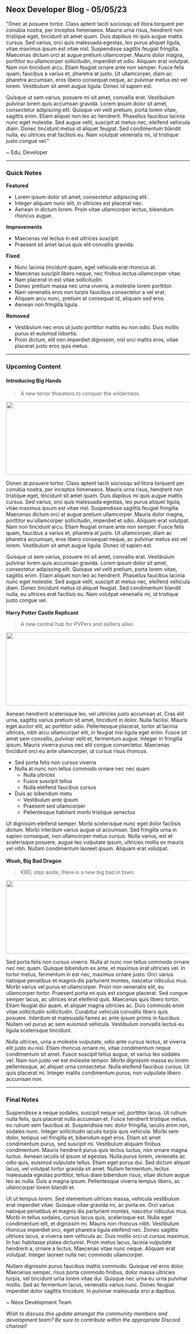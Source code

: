 ## Neox Developer Blog - 05/05/23

"Onec at posuere tortor. Class aptent taciti sociosqu ad litora torquent per conubia nostra, per inceptos himenaeos. Mauris urna risus, hendrerit non tristique eget, tincidunt sit amet quam. Duis dapibus mi quis augue mattis cursus. Sed varius, orci quis malesuada egestas, leo purus aliquet ligula, vitae maximus ipsum est vitae nisl. Suspendisse sagittis feugiat fringilla. Maecenas dictum orci at augue pretium ullamcorper. Mauris dolor magna, porttitor eu ullamcorper sollicitudin, imperdiet et odio. Aliquam erat volutpat. Nam non tincidunt arcu. Etiam feugiat ornare ante non semper. Fusce felis quam, faucibus a varius et, pharetra at justo. Ut ullamcorper, diam ac pharetra accumsan, eros libero consequat neque, ac pulvinar metus est vel lorem. Vestibulum sit amet augue ligula. Donec id sapien est.

Quisque ut sem varius, posuere mi sit amet, convallis erat. Vestibulum pulvinar lorem quis accumsan gravida. Lorem ipsum dolor sit amet, consectetur adipiscing elit. Quisque vel velit pretium, porta lorem vitae, sagittis enim. Etiam aliquet non leo ac hendrerit. Phasellus faucibus lacinia nunc eget molestie. Sed augue velit, suscipit at metus nec, eleifend vehicula diam. Donec tincidunt metus id aliquet feugiat. Sed condimentum blandit nulla, eu ultrices erat facilisis eu. Nam volutpat venenatis mi, id tristique justo congue vel."

~ Edu, Developer

------------

### Quick Notes
**Featured**
- Lorem ipsum dolor sit amet, consectetur adipiscing elit.
-  Integer aliquam nunc elit, in ultricies est placerat nec.
- Aenean in dictum lorem. Proin vitae ullamcorper lectus, bibendum rhoncus augue.

**Improvements**
- Maecenas vel lectus in est ultrices suscipit.
- Praesent sit amet lacus quis elit convallis gravida.

**Fixed**
- Nunc lacinia tincidunt quam, eget vehicula erat rhoncus at.
- Maecenas suscipit libero neque, nec finibus lectus ullamcorper vitae.
- Nam placerat in est vitae sollicitudin.
- Donec pretium massa nec urna viverra, a molestie lorem porttitor.
- Nam venenatis eros non turpis faucibus consectetur a vel erat.
- Aliquam arcu nunc, pretium at consequat id, aliquam sed eros.
- Aenean non fringilla ligula.

**Removed**
- Vestibulum nec eros ut justo porttitor mattis eu non odio. Duis mollis purus et euismod lobortis.
- Proin dictum, elit non imperdiet dignissim, nisl orci mattis eros, vitae placerat justo eros quis metus.

------------
### Upcoming Content

#### **Introducing Big Hands**
>A new terror threatens to conquer the wilderness.

<img src="https://i.imgur.com/81swTpz.png" width="632px" height="200px" />

Donec at posuere tortor. Class aptent taciti sociosqu ad litora torquent per conubia nostra, per inceptos himenaeos. Mauris urna risus, hendrerit non tristique eget, tincidunt sit amet quam. Duis dapibus mi quis augue mattis cursus. Sed varius, orci quis malesuada egestas, leo purus aliquet ligula, vitae maximus ipsum est vitae nisl. Suspendisse sagittis feugiat fringilla. Maecenas dictum orci at augue pretium ullamcorper. Mauris dolor magna, porttitor eu ullamcorper sollicitudin, imperdiet et odio. Aliquam erat volutpat. Nam non tincidunt arcu. Etiam feugiat ornare ante non semper. Fusce felis quam, faucibus a varius et, pharetra at justo. Ut ullamcorper, diam ac pharetra accumsan, eros libero consequat neque, ac pulvinar metus est vel lorem. Vestibulum sit amet augue ligula. Donec id sapien est.

Quisque ut sem varius, posuere mi sit amet, convallis erat. Vestibulum pulvinar lorem quis accumsan gravida. Lorem ipsum dolor sit amet, consectetur adipiscing elit. Quisque vel velit pretium, porta lorem vitae, sagittis enim. Etiam aliquet non leo ac hendrerit. Phasellus faucibus lacinia nunc eget molestie. Sed augue velit, suscipit at metus nec, eleifend vehicula diam. Donec tincidunt metus id aliquet feugiat. Sed condimentum blandit nulla, eu ultrices erat facilisis eu. Nam volutpat venenatis mi, id tristique justo congue vel.
<br>
<br>
**Harry Potter Castle Replicant**
>A new central hub for PVPers and skillers alike.

<img src="https://i.imgur.com/iDYXoVd.png" width="632px" height="200px" />

Aenean hendrerit scelerisque leo, vel ultricies justo accumsan at. Cras elit urna, sagittis varius pretium sit amet, tincidunt in dolor. Nulla facilisi. Mauris eget auctor elit, ac porttitor odio. Pellentesque placerat, tortor at lacinia ultrices, nibh arcu ullamcorper elit, in feugiat nisi ligula eget enim. Fusce sit amet sem convallis, pulvinar velit et, fermentum augue. Integer in fringilla ipsum. Mauris viverra purus nec elit congue consectetur. Maecenas tincidunt orci eu ante ullamcorper, ut cursus risus rhoncus.

+ Sed porta felis non cursus viverra
+ Nulla at nunc non tellus commodo ornare nec nec quam
    + Nulla ultrices
    + Fusce suscipit tellus
    + Nulla eleifend faucibus cursus
+ Duis ac bibendum metu
    * Vestibulum ante ipsum
    * Praesent sed ullamcorper
    * Pellentesque habitant morbi tristique senectus

Ut dignissim eleifend semper. Morbi scelerisque nunc eget dolor facilisis dictum. Morbi interdum varius augue ut accumsan. Sed fringilla urna in sapien consequat, non ullamcorper metus cursus. Nulla varius, est et scelerisque posuere, augue leo vulputate ipsum, ultricies mollis ex mauris vel nibh. Nullam condimentum laoreet ipsum. Aliquam erat volutpat.
<br>
<br>
**Woah, Big Bad Dragon**
>KBD, step aside, there is a new big bad in town.

<img src="https://i.imgur.com/b5ul8FR.png" width="632px" height="200px" />

Sed porta felis non cursus viverra. Nulla at nunc non tellus commodo ornare nec nec quam. Quisque bibendum ex ante, et maximus erat ultricies vel. In tortor metus, fermentum in est nec, maximus ornare justo. Orci varius natoque penatibus et magnis dis parturient montes, nascetur ridiculus mus. Morbi varius vel purus et ullamcorper. Proin non venenatis elit, eu ullamcorper tortor. Praesent porta mi quis est congue placerat. Sed congue semper lacus, ac ultrices erat eleifend quis. Maecenas quis libero tortor. Etiam feugiat dui quam, et aliquet magna ultricies ac. Duis commodo enim vitae sollicitudin sollicitudin. Curabitur vehicula convallis libero quis posuere. Interdum et malesuada fames ac ante ipsum primis in faucibus. Nullam vel purus ac sem euismod vehicula. Vestibulum convallis lectus eu ligula scelerisque tincidunt.

Nulla ultrices, urna a molestie vulputate, odio ante cursus lectus, at viverra elit justo eu nisl. Etiam rhoncus ornare mi, vitae condimentum neque condimentum sit amet. Fusce suscipit tellus augue, et varius leo sodales vel. Nam non justo vel est molestie tempor. Morbi dignissim massa eu lorem pellentesque, ac aliquet urna consectetur. Nulla eleifend faucibus cursus. Ut quis placerat mi. Integer mattis condimentum purus, non vulputate libero accumsan non.
<br>

------------
### Final Notes

Suspendisse a neque sodales, suscipit neque vel, porttitor lacus. Ut rutrum nulla felis, quis placerat nulla accumsan et. Fusce hendrerit tristique metus, eu rutrum sem faucibus at. Suspendisse nec dolor fringilla, iaculis enim non, sodales nunc. Integer sollicitudin iaculis turpis quis vehicula. Morbi sem dolor, tempus vel fringilla et, bibendum eget eros. Etiam sit amet condimentum purus, sed suscipit mi. Vestibulum aliquam finibus condimentum. Mauris hendrerit purus quis lectus luctus, non ornare magna luctus. Aenean iaculis id ipsum id egestas. Nulla purus lorem, venenatis ac odio quis, euismod vulputate tellus. Etiam eget purus dui. Sed dictum aliquet lacus, vel volutpat tortor gravida sit amet. Nullam fermentum, lectus malesuada egestas porttitor, tellus diam bibendum risus, vitae dictum augue leo ac nulla. Duis a magna ipsum. Pellentesque viverra tempus libero, ac ullamcorper lorem blandit et.

Ut ut tempus lorem. Sed elementum ultrices massa, vehicula vestibulum erat imperdiet vitae. Quisque vitae gravida mi, ac porta ex. Orci varius natoque penatibus et magnis dis parturient montes, nascetur ridiculus mus. Morbi in tellus sodales, cursus lacus quis, scelerisque est. Nulla eget condimentum elit, et dignissim mi. Mauris non rhoncus nibh. Vestibulum rhoncus imperdiet orci, eget pharetra ligula eleifend nec. Donec sagittis ultrices lacus, a viverra sem vehicula ac. Duis mollis orci ut cursus maximus. In hac habitasse platea dictumst. Proin metus lacus, lacinia vulputate hendrerit a, ornare a lectus. Maecenas vitae nunc neque. Aliquam erat volutpat. Integer laoreet nulla nec commodo ullamcorper.

Nullam dignissim purus faucibus mattis commodo. Quisque vel eros dolor. Maecenas semper, risus porta commodo finibus, dolor massa ultricies turpis, vel tincidunt urna lorem vitae dui. Quisque nec urna eu urna pulvinar mollis. Sed ac fermentum lacus, venenatis varius nunc. Donec feugiat imperdiet dolor sagittis tincidunt. In pulvinar malesuada orci a dapibus.

~ Neox Development Team
<br>

*Wish to discuss this update amongst the community members and development team? Be sure to contribute within the appropriate Discord channel!*

